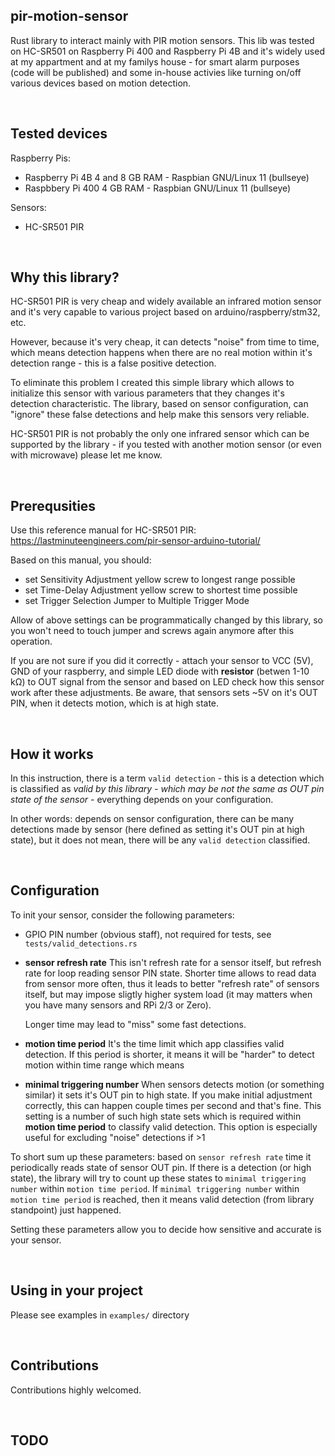 ## pir-motion-sensor

Rust library to interact mainly with PIR motion sensors. This lib was tested on HC-SR501 on Raspberry Pi 400 and Raspberry Pi 4B and it's widely used at my appartment and at my familys house - for smart alarm purposes (code will be published) and some in-house activies like turning on/off various devices based on motion detection.

&nbsp;

## Tested devices

Raspberry Pis:
- Raspberry Pi 4B 4 and 8 GB RAM - Raspbian GNU/Linux 11 (bullseye)
- Raspbbery Pi 400 4 GB RAM - Raspbian GNU/Linux 11 (bullseye)

Sensors:

- HC-SR501 PIR

&nbsp;

## Why this library?

HC-SR501 PIR is very cheap and widely available an infrared motion sensor and it's very capable to various project based on arduino/raspberry/stm32, etc. 

However, because it's very cheap, it can detects "noise" from time to time, which means detection happens when there are no real motion within it's detection range - this is a false positive detection.

To eliminate this problem I created this simple library which allows to initialize this sensor with various parameters that they changes it's detection characteristic. The library, based on sensor configuration, can "ignore" these false detections and help make this sensors very reliable.

HC-SR501 PIR is not probably the only one infrared sensor which can be supported by the library - if you tested with another motion sensor (or even with microwave) please let me know.

&nbsp;

## Prerequsities

Use this reference manual for HC-SR501 PIR: https://lastminuteengineers.com/pir-sensor-arduino-tutorial/

Based on this manual, you should:

- set Sensitivity Adjustment yellow screw to longest range possible
- set Time-Delay Adjustment yellow screw to shortest time possible
- set Trigger Selection Jumper to Multiple Trigger Mode

Allow of above settings can be programmatically changed by this library, so you won't need to touch jumper and screws again anymore after this operation.

If you are not sure if you did it correctly - attach your sensor to VCC (5V), GND of your raspberry, and simple LED diode with **resistor** (betwen 1-10 kΩ) to OUT signal from the sensor and based on LED check how this sensor work after these adjustments. Be aware, that sensors sets ~5V on it's OUT PIN, when it detects motion, which is at high state.

&nbsp;

## How it works

In this instruction, there is a term `valid detection` - this is a detection which is classified as *valid by this library - which may be not the same as OUT pin state of the sensor* - everything depends on your configuration.

In other words: depends on sensor configuration, there can be many detections made by sensor (here defined as setting it's  OUT pin at high state), but it does not mean, there will be any `valid detection` classified.



&nbsp;

## Configuration

To init your sensor, consider the following parameters:

- GPIO PIN number (obvious staff), not required for tests, see `tests/valid_detections.rs`

- **sensor refresh rate**
  This isn't refresh rate for a sensor itself, but refresh rate for loop reading sensor PIN state. Shorter time allows
  to read data from sensor more often, thus it leads to better "refresh rate" of sensors itself, but may impose sligtly higher system load (it may matters when you have many sensors and RPi 2/3 or Zero).

  Longer time may lead to "miss" some fast detections.

- **motion time period**
  It's the time limit which app classifies valid detection. If this period is shorter, it means it will be "harder" to detect motion
  within time range which means

- **minimal triggering number**
  When sensors detects motion (or something similar) it sets it's OUT pin to high state. If you make initial adjustment correctly, this can happen couple times per second and that's fine. This setting is a number of such high state sets which is required within **motion time period** to classify valid detection. This option is especially useful for excluding "noise" detections if >1

To short sum up these parameters: based on `sensor refresh rate` time it periodically reads state of sensor OUT pin. If there is a detection (or high state), the library will try to count up these states to `minimal triggering number` within `motion time period`. If `minimal triggering number` within `motion time period` is reached, then it means valid detection (from library standpoint) just happened.

Setting these parameters allow you to decide how sensitive and accurate is your sensor. 

&nbsp;
## Using in your project

Please see examples in `examples/` directory

&nbsp;
## Contributions

Contributions highly welcomed.

&nbsp;
## TODO
